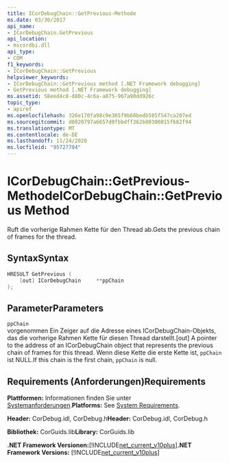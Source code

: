 ```yaml
---
title: ICorDebugChain::GetPrevious-Methode
ms.date: 03/30/2017
api_name:
- ICorDebugChain.GetPrevious
api_location:
- mscordbi.dll
api_type:
- COM
f1_keywords:
- ICorDebugChain::GetPrevious
helpviewer_keywords:
- ICorDebugChain::GetPrevious method [.NET Framework debugging]
- GetPrevious method [.NET Framework debugging]
ms.assetid: 58eed4c8-d80c-4c6a-a875-967a90dd926c
topic_type:
- apiref
ms.openlocfilehash: 326e170fa98c9e365f9b68bedb585f547ca207ed
ms.sourcegitcommit: d8020797a6657d0fbbdff362b80300815f682f94
ms.translationtype: MT
ms.contentlocale: de-DE
ms.lasthandoff: 11/24/2020
ms.locfileid: "95727704"
---
```

# <a name="icordebugchaingetprevious-method"></a><span data-ttu-id="1d42a-102">ICorDebugChain::GetPrevious-Methode</span><span class="sxs-lookup"><span data-stu-id="1d42a-102">ICorDebugChain::GetPrevious Method</span></span>

<span data-ttu-id="1d42a-103">Ruft die vorherige Rahmen Kette für den Thread ab.</span><span class="sxs-lookup"><span data-stu-id="1d42a-103">Gets the previous chain of frames for the thread.</span></span>  
  
## <a name="syntax"></a><span data-ttu-id="1d42a-104">Syntax</span><span class="sxs-lookup"><span data-stu-id="1d42a-104">Syntax</span></span>  
  
```cpp  
HRESULT GetPrevious (  
    [out] ICorDebugChain     **ppChain  
);  
```  
  
## <a name="parameters"></a><span data-ttu-id="1d42a-105">Parameter</span><span class="sxs-lookup"><span data-stu-id="1d42a-105">Parameters</span></span>  

 `ppChain`  
 <span data-ttu-id="1d42a-106">vorgenommen Ein Zeiger auf die Adresse eines ICorDebugChain-Objekts, das die vorherige Rahmen Kette für diesen Thread darstellt.</span><span class="sxs-lookup"><span data-stu-id="1d42a-106">[out] A pointer to the address of an ICorDebugChain object that represents the previous chain of frames for this thread.</span></span> <span data-ttu-id="1d42a-107">Wenn diese Kette die erste Kette ist, `ppChain` ist NULL.</span><span class="sxs-lookup"><span data-stu-id="1d42a-107">If this chain is the first chain, `ppChain` is null.</span></span>  
  
## <a name="requirements"></a><span data-ttu-id="1d42a-108">Requirements (Anforderungen)</span><span class="sxs-lookup"><span data-stu-id="1d42a-108">Requirements</span></span>  

 <span data-ttu-id="1d42a-109">**Plattformen:** Informationen finden Sie unter [Systemanforderungen](../../get-started/system-requirements.md).</span><span class="sxs-lookup"><span data-stu-id="1d42a-109">**Platforms:** See [System Requirements](../../get-started/system-requirements.md).</span></span>  
  
 <span data-ttu-id="1d42a-110">**Header:** CorDebug.idl, CorDebug.h</span><span class="sxs-lookup"><span data-stu-id="1d42a-110">**Header:** CorDebug.idl, CorDebug.h</span></span>  
  
 <span data-ttu-id="1d42a-111">**Bibliothek:** CorGuids.lib</span><span class="sxs-lookup"><span data-stu-id="1d42a-111">**Library:** CorGuids.lib</span></span>  
  
 <span data-ttu-id="1d42a-112">**.NET Framework Versionen:**[!INCLUDE[net_current_v10plus](../../../../includes/net-current-v10plus-md.md)]</span><span class="sxs-lookup"><span data-stu-id="1d42a-112">**.NET Framework Versions:** [!INCLUDE[net_current_v10plus](../../../../includes/net-current-v10plus-md.md)]</span></span>
